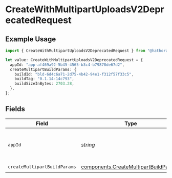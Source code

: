 # CreateWithMultipartUploadsV2DeprecatedRequest

## Example Usage

```typescript
import { CreateWithMultipartUploadsV2DeprecatedRequest } from "@hathora/cloud-sdk-typescript/models/operations";

let value: CreateWithMultipartUploadsV2DeprecatedRequest = {
  appId: "app-af469a92-5b45-4565-b3c4-b79878de67d2",
  createMultipartBuildParams: {
    buildId: "bld-6d4c6a71-2d75-4b42-94e1-f312f57f33c5",
    buildTag: "0.1.14-14c793",
    buildSizeInBytes: 2703.28,
  },
};
```

## Fields

| Field                                                                                          | Type                                                                                           | Required                                                                                       | Description                                                                                    | Example                                                                                        |
| ---------------------------------------------------------------------------------------------- | ---------------------------------------------------------------------------------------------- | ---------------------------------------------------------------------------------------------- | ---------------------------------------------------------------------------------------------- | ---------------------------------------------------------------------------------------------- |
| `appId`                                                                                        | *string*                                                                                       | :heavy_minus_sign:                                                                             | N/A                                                                                            | app-af469a92-5b45-4565-b3c4-b79878de67d2                                                       |
| `createMultipartBuildParams`                                                                   | [components.CreateMultipartBuildParams](../../models/components/createmultipartbuildparams.md) | :heavy_check_mark:                                                                             | N/A                                                                                            |                                                                                                |